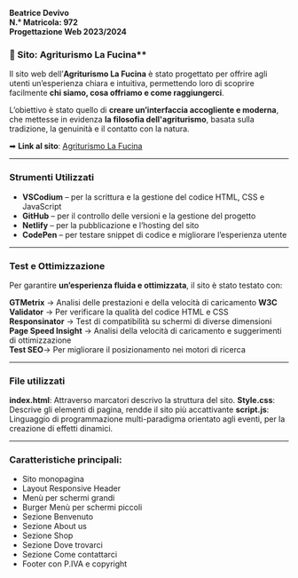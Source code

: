 **Beatrice Devivo**  
**N.° Matricola: 972**  
**Progettazione Web 2023/2024**  

### 🌿 Sito: Agriturismo La Fucina**  
Il sito web dell’**Agriturismo La Fucina** è stato progettato per offrire agli utenti un’esperienza chiara e intuitiva, permettendo loro di scoprire facilmente **chi siamo, cosa offriamo e come raggiungerci**.  

L’obiettivo è stato quello di **creare un’interfaccia accogliente e moderna**, che mettesse in evidenza **la filosofia dell'agriturismo**, basata sulla tradizione, la genuinità e il contatto con la natura.  

  

➡ **Link al sito**: [Agriturismo La Fucina](https://legendary-wisp-c78ce4.netlify.app/)  

---

###  Strumenti Utilizzati

- **VSCodium** – per la scrittura e la gestione del codice HTML, CSS e JavaScript  
- **GitHub** – per il controllo delle versioni e la gestione del progetto  
- **Netlify** – per la pubblicazione e l’hosting del sito  
- **CodePen** – per testare snippet di codice e migliorare l’esperienza utente  

---

###  Test e Ottimizzazione

Per garantire **un’esperienza fluida e ottimizzata**, il sito è stato testato con:  

 **GTMetrix** → Analisi delle prestazioni e della velocità di caricamento 
 **W3C Validator** → Per verificare la qualità del codice HTML e CSS  
 **Responsinator** → Test di compatibilità su schermi di diverse dimensioni  
**Page Speed Insight** → Analisi della velocità di caricamento e suggerimenti di ottimizzazione  
**Test SEO**→ Per migliorare il posizionamento nei motori di ricerca

---


###  File utilizzati
**index.html**: Attraverso marcatori descrivo la struttura del sito.
**Style.css**: Descrive gli elementi di pagina, rendde il sito più accattivante
**script.js**: Linguaggio di programmazione multi-paradigma orientato agli eventi, per la creazione di effetti dinamici.

---

### Caratteristiche principali:
- Sito monopagina
- Layout Responsive
 Header 
- Menù per schermi grandi
- Burger Menù per schermi piccoli
- Sezione Benvenuto
- Sezione About us
- Sezione Shop
- Sezione Dove trovarci
- Sezione Come contattarci
- Footer con P.IVA e copyright
